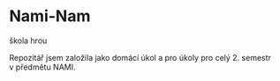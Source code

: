 ﻿# Nami-Nam
škola hrou

Repozitář jsem založila jako domácí úkol a pro úkoly pro celý 2. semestr v předmětu NAMI.
